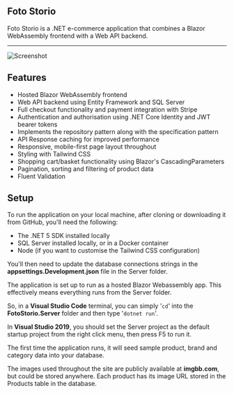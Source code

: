 ## Foto Storio
Foto Storio is a .NET e-commerce application that combines a Blazor WebAssembly frontend with a Web API backend.

---

![Screenshot](https://i.ibb.co/02zsbbc/fotostorio-screenshot.jpg "Screenshot")

## Features

- Hosted Blazor WebAssembly frontend
- Web API backend using Entity Framework and SQL Server
- Full checkout functionality and payment integration with Stripe
- Authentication and authorisation using .NET Core Identity and JWT bearer tokens
- Implements the repository pattern along with the specification pattern
- API Response caching for improved performance
- Responsive, mobile-first page layout throughout
- Styling with Tailwind CSS
- Shopping cart/basket functionality using Blazor's CascadingParameters
- Pagination, sorting and filtering of product data
- Fluent Validation

## Setup

To run the application on your local machine, after cloning or downloading it from GitHub, you'll need the following:

- The .NET 5 SDK installed locally
- SQL Server installed locally, or in a Docker container
- Node (if you want to customise the Tailwind CSS configuration)

You'll then need to update the database connections strings in the **appsettings.Development.json** file in the Server folder.

The application is set up to run as a hosted Blazor Webassembly app. This effectively means everything runs from the Server folder.

So, in a **Visual Studio Code** terminal, you can simply '`cd`' into the **FotoStorio.Server** folder and then type '`dotnet run`'.

In **Visual Studio 2019**, you should set the Server project as the default startup project from the right click menu, then press F5 to run it.

The first time the application runs, it will seed sample product, brand and category data into your database.

The images used throughout the site are publicly available at **imgbb.com**, but could be stored anywhere. Each product has its image URL stored in the Products table in the database.
